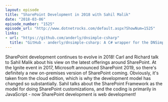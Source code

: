 ```yaml
---
layout: episode
title: "SharePoint Development in 2018 with Sahil Malik"
date: "2018-03-06"
episode_number: "1525"
episode_url: "http://www.dotnetrocks.com/default.aspx?ShowNum=1525"
links:
- url: "https://github.com/anderly/dnsimple-csharp"
  title: "GitHub - anderly/dnsimple-csharp: A C# wrapper for the DNSimple REST API"
---
```


SharePoint development continues to evolve in 2018! Carl and Richard talk to Sahil Malik about his view on the latest offerings around SharePoint. At the Ignite event in 2017, Microsoft announced SharePoint 2019, so there's definitely a new on-premises version of SharePoint coming. Obviously, it's taken from the cloud edition, which is why the development model has changed so substantially. Sahil talks about the SharePoint Framework as the model for doing SharePoint customizations, and the coding is primarily in JavaScript - now SharePoint development is web development!

